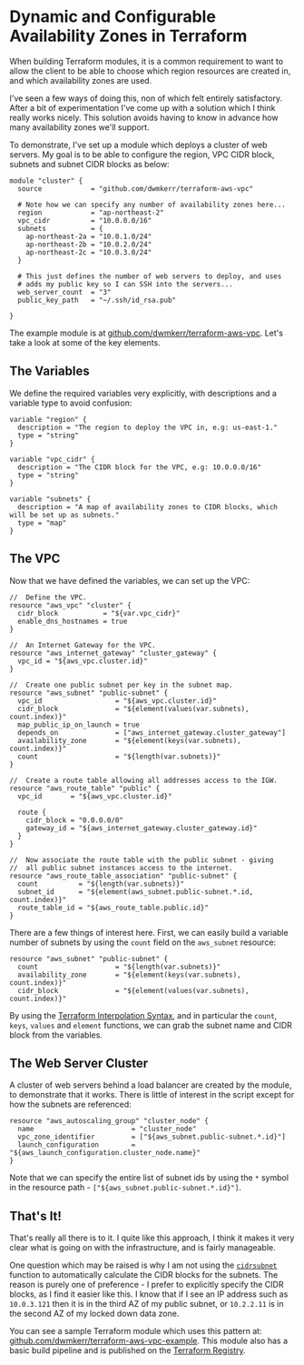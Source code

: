 # Dynamic and Configurable Availability Zones in Terraform

When building Terraform modules, it is a common requirement to want to allow the client to be able to choose which region resources are created in, and which availability zones are used.

I've seen a few ways of doing this, non of which felt entirely satisfactory. After a bit of experimentation I've come up with a solution which I think really works nicely. This solution avoids having to know in advance how many availability zones we'll support.

To demonstrate, I've set up a module which deploys a cluster of web servers. My goal is to be able to configure the region, VPC CIDR block, subnets and subnet CIDR blocks as below:

```
module "cluster" {
  source            = "github.com/dwmkerr/terraform-aws-vpc"

  # Note how we can specify any number of availability zones here...
  region            = "ap-northeast-2"
  vpc_cidr          = "10.0.0.0/16"
  subnets           = {
    ap-northeast-2a = "10.0.1.0/24"
    ap-northeast-2b = "10.0.2.0/24"
    ap-northeast-2c = "10.0.3.0/24"
  }

  # This just defines the number of web servers to deploy, and uses
  # adds my public key so I can SSH into the servers...
  web_server_count  = "3"
  public_key_path   = "~/.ssh/id_rsa.pub"

}
```

The example module is at [github.com/dwmkerr/terraform-aws-vpc](https://github.com/dwmkerr/terraform-aws-vpc). Let's take a look at some of the key elements.

## The Variables

We define the required variables very explicitly, with descriptions and a variable type to avoid confusion:

```
variable "region" {
  description = "The region to deploy the VPC in, e.g: us-east-1."
  type = "string"
}

variable "vpc_cidr" {
  description = "The CIDR block for the VPC, e.g: 10.0.0.0/16"
  type = "string"
}

variable "subnets" {
  description = "A map of availability zones to CIDR blocks, which will be set up as subnets."
  type = "map"
}
```

## The VPC

Now that we have defined the variables, we can set up the VPC:

```
//  Define the VPC.
resource "aws_vpc" "cluster" {
  cidr_block           = "${var.vpc_cidr}"
  enable_dns_hostnames = true
}

//  An Internet Gateway for the VPC.
resource "aws_internet_gateway" "cluster_gateway" {
  vpc_id = "${aws_vpc.cluster.id}"
}

//  Create one public subnet per key in the subnet map.
resource "aws_subnet" "public-subnet" {
  vpc_id                  = "${aws_vpc.cluster.id}"
  cidr_block              = "${element(values(var.subnets), count.index)}"
  map_public_ip_on_launch = true
  depends_on              = ["aws_internet_gateway.cluster_gateway"]
  availability_zone       = "${element(keys(var.subnets), count.index)}"
  count                   = "${length(var.subnets)}"
}

//  Create a route table allowing all addresses access to the IGW.
resource "aws_route_table" "public" {
  vpc_id       = "${aws_vpc.cluster.id}"

  route {
    cidr_block = "0.0.0.0/0"
    gateway_id = "${aws_internet_gateway.cluster_gateway.id}"
  }
}

//  Now associate the route table with the public subnet - giving
//  all public subnet instances access to the internet.
resource "aws_route_table_association" "public-subnet" {
  count          = "${length(var.subnets)}"
  subnet_id      = "${element(aws_subnet.public-subnet.*.id, count.index)}"
  route_table_id = "${aws_route_table.public.id}"
}
```

There are a few things of interest here. First, we can easily build a variable number of subnets by using the `count` field on the `aws_subnet` resource:

```
resource "aws_subnet" "public-subnet" {
  count                   = "${length(var.subnets)}"
  availability_zone       = "${element(keys(var.subnets), count.index)}"
  cidr_block              = "${element(values(var.subnets), count.index)}"
```

By using the [Terraform Interpolation Syntax](https://www.terraform.io/docs/configuration/interpolation.html), and in particular the `count`, `keys`, `values` and `element` functions, we can grab the subnet name and CIDR block from the variables.

## The Web Server Cluster

A cluster of web servers behind a load balancer are created by the module, to demonstrate that it works. There is little of interest in the script except for how the subnets are referenced:

```
resource "aws_autoscaling_group" "cluster_node" {
  name                        = "cluster_node"
  vpc_zone_identifier         = ["${aws_subnet.public-subnet.*.id}"]
  launch_configuration        = "${aws_launch_configuration.cluster_node.name}"
}
```

Note that we can specify the entire list of subnet ids by using the `*` symbol in the resource path - `["${aws_subnet.public-subnet.*.id}"]`.

## That's It!

That's really all there is to it. I quite like this approach, I think it makes it very clear what is going on with the infrastructure, and is fairly manageable.

One question which may be raised is why I am not using the [`cidrsubnet`](https://www.terraform.io/docs/configuration/interpolation.html#cidrsubnet-iprange-newbits-netnum-) function to automatically calculate the CIDR blocks for the subnets. The reason is purely one of preference - I prefer to explicitly specify the CIDR blocks, as I find it easier like this. I know that if I see an IP address such as `10.0.3.121` then it is in the third AZ of my public subnet, or `10.2.2.11` is in the second AZ of my locked down data zone.

You can see a sample Terraform module which uses this pattern at: [github.com/dwmkerr/terraform-aws-vpc-example](https://github.com/dwmkerr/terraform-aws-vpc-example). This module also has a basic build pipeline and is published on the [Terraform Registry](https://registry.terraform.io/modules/dwmkerr/vpc-example).
